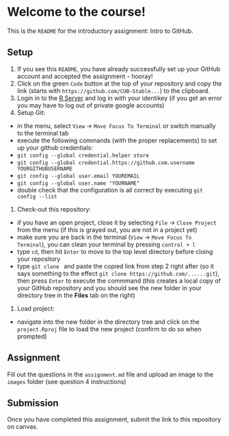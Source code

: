 # Welcome to the course!

This is the `README` for the introductory assignment: Intro to GitHub.

## Setup

1. If you see this `README`, you have already successfully set up your GitHub account and accepted the assignment - hooray!
1. Click on the green `Code` button at the top of your repository and copy the link (starts with `https://github.com/CUB-Stable...`) to the clipboard.
1. Login in to the [R Server](https://jupyter1.rc.colorado.edu/) and log in with your identikey (if you get an error you may have to log out of private google accounts)
1. Setup Git:
  - in the menu, select `View` -> `Move Focus To Terminal` or switch manually to the terminal tab
  - execute the following commands (with the proper replacements) to set up your github credentials:
  - `git config --global credential.helper store`
  - `git config --global credential.https://github.com.username YOURGITHUBUSERNAME`
  - `git config --global user.email YOUREMAIL`
  - `git config --global user.name "YOURNAME"`
  - double check that the configuration is all correct by executing `git config --list`
1. Check-out this repository:
  - if you have an open project, close it by selecting `File` -> `Close Project` from the menu (if this is grayed out, you are not in a project yet)
  - make sure you are back in the terminal (`View` -> `Move Focus To Terminal`), you can clean your terminal by pressing `control + l`
  - type `cd`, then hit `Enter` to move to the top level directory before cloing your repository
  - type `git clone ` and paste the copied link from step 2 right after (so it says something to the effect `git clone https://github.com/......git`), then press `Enter` to execute the commmand (this creates a local copy of your GitHub repository and you should see the new folder in your directory tree in the **Files** tab on the right)
1. Load project:
 - navigate into the new folder in the directory tree and click on the `project.Rproj` file to load the new project (confirm to do so when prompted)

## Assignment

Fill out the questions in the `assignment.md` file and upload an image to the `images` folder (see question 4 instructions) 

## Submission

Once you have completed this assignment, submit the link to this repository on canvas.
